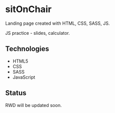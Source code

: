 # sitOnChair
Landing page created with HTML, CSS, SASS, JS. 

JS practice - slides, calculator.  

## Technologies
* HTML5
* CSS
* SASS
* JavaScript


## Status
RWD will be updated soon.